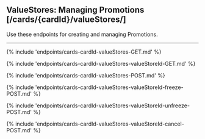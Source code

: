 ## ValueStores: Managing Promotions [/cards/{cardId}/valueStores/]
Use these endpoints for creating and managing Promotions.

---
{% include 'endpoints/cards-cardId-valueStores-GET.md' %}

{% include 'endpoints/cards-cardId-valueStores-valueStoreId-GET.md' %}

{% include 'endpoints/cards-cardId-valueStores-POST.md' %}

{% include 'endpoints/cards-cardId-valueStores-valueStoreId-freeze-POST.md' %}

{% include 'endpoints/cards-cardId-valueStores-valueStoreId-unfreeze-POST.md' %}

{% include 'endpoints/cards-cardId-valueStores-valueStoreId-cancel-POST.md' %}

